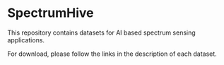 # SpectrumHive

This repository contains datasets for AI based spectrum sensing applications. 

For download, please follow the links in the description of each dataset.
